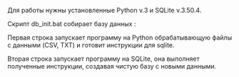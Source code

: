 Для работы нужны установленные Python v.3 и SQLite v.3.50.4.

Скрипт db_init.bat собирает базу данных :

Первая строка запускает программу на Python обрабатывающую файлы с данными (CSV, TXT) и готовит инструкции для sqlite.

Вторая строка запускает программу на SQLite, она выполняет полученные инструкции, создавая чистую базу с новыми данными.


